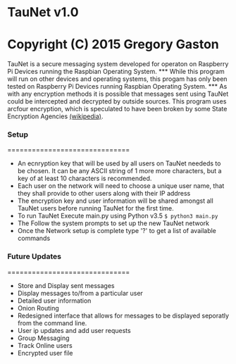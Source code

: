 # TauNet v1.0
Copyright (C) 2015 Gregory Gaston
==============================

TauNet is a secure messaging system developed for operaton on Raspberry Pi Devices running the Raspbian Operating System.
*** While this program will run on other devices and operating systems, this progam has only been tested on Raspberry Pi Devices running Raspbian Operating System.
*** As with any encryption methods it is possible that messages sent using TauNet could be intercepted and decrypted by outside sources. This program uses arcfour encryption, which is speculated to have been broken by some State Encryption Agencies [(wikipedia)](https://en.wikipedia.org/wiki/RC4).


### Setup
==============================
 * An ecnryption key that will be used by all users on TauNet neededs to be chosen. It can be any ASCII string of 1 more more characters, but a key of at least 10 characters is recommended.
 * Each user on the network will need to choose a unique user name, that they shall provide to other users along with their IP address
 * The encryption key and user information will be shared amongst all TauNet users before running TauNet for the first time.
 * To run TauNet Execute main.py using Python v3.5
```$ python3 main.py```
 * The Follow the system prompts to set up the new TauNet network
 * Once the Network setup is complete type '?' to get a list of available commands

### Future Updates
==============================
 * Store and Display sent messages
 * Display messages to/from a particular user
 * Detailed user information
 * Onion Routing
 * Redesigned interface that allows for messages to be displayed seporatly from the command line.
 * User ip updates and add user requests
 * Group Messaging
 * Track Online users
 * Encrypted user file